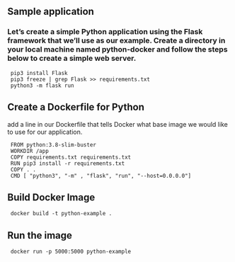 ## Sample application
### Let’s create a simple Python application using the Flask framework that we’ll use as our example. Create a directory  in your local machine named python-docker and follow the steps below to create a simple web server.

     
     pip3 install Flask
     pip3 freeze | grep Flask >> requirements.txt
     python3 -m flask run

##  Create a Dockerfile for Python

add a line in our Dockerfile that tells Docker what base image we would like to use for our application.

     FROM python:3.8-slim-buster
     WORKDIR /app
     COPY requirements.txt requirements.txt
     RUN pip3 install -r requirements.txt
     COPY . .
     CMD [ "python3", "-m" , "flask", "run", "--host=0.0.0.0"]



## Build Docker Image


     docker build -t python-example .


## Run the image 

     docker run -p 5000:5000 python-example


